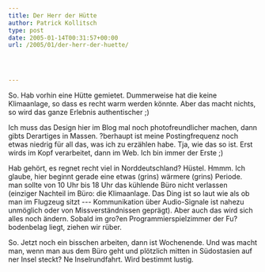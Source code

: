 ```yaml
---
title: Der Herr der Hütte
author: Patrick Kollitsch
type: post
date: 2005-01-14T00:31:57+00:00
url: /2005/01/der-herr-der-huette/




---
```

So. Hab vorhin eine Hütte gemietet. Dummerweise hat die keine Klimaanlage, so dass es recht warm werden könnte. Aber das macht nichts, so wird das ganze Erlebnis authentischer ;)

Ich muss das Design hier im Blog mal noch photofreundlicher machen, dann gibts Derartiges in Massen. ?berhaupt ist meine Postingfrequenz noch etwas niedrig für all das, was ich zu erzählen habe. Tja, wie das so ist. Erst wirds im Kopf verarbeitet, dann im Web. Ich bin immer der Erste ;)

Hab gehört, es regnet recht viel in Norddeutschland? Hüstel. Hmmm. Ich glaube, hier beginnt gerade eine etwas (grins) wärmere (grins) Periode. man sollte von 10 Uhr bis 18 Uhr das kühlende Büro nicht verlassen (einziger Nachteil im Büro: die Klimaanlage. Das Ding ist so laut wie als ob man im Flugzeug sitzt --- Kommunikation über Audio-Signale ist nahezu unmöglich oder von Missverständnissen geprägt). Aber auch das wird sich alles noch ändern. Sobald im gro?en Programmierspielzimmer der Fu?bodenbelag liegt, ziehen wir rüber.

So. Jetzt noch ein bisschen arbeiten, dann ist Wochenende. Und was macht man, wenn man aus dem Büro geht und plötzlich mitten in Südostasien auf ner Insel steckt? Ne Inselrundfahrt. Wird bestimmt lustig.
